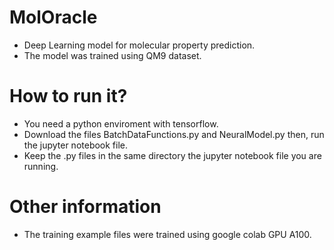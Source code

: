 # MolOracle
* Deep Learning model for molecular property prediction.
* The model was trained using QM9 dataset.
# How to run it?
* You need a python enviroment with tensorflow.
* Download the files BatchDataFunctions.py and NeuralModel.py then, run the jupyter notebook file.
* Keep the .py files in the same directory the jupyter notebook file you are running.
# Other information
* The training example files were trained using google colab GPU A100.
